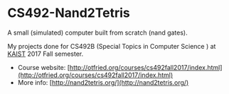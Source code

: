 # CS492-Nand2Tetris
A small (simulated) computer built from scratch (nand gates).

My projects done for CS492B (Special Topics in Computer Science <From Nand to Tetris>) at [KAIST](http://kaist.edu) 2017 Fall semester.

* Course website: [http://otfried.org/courses/cs492fall2017/index.html](http://otfried.org/courses/cs492fall2017/index.html)
* More info: [http://nand2tetris.org/](http://nand2tetris.org/)